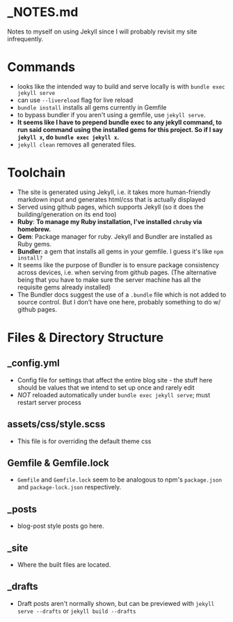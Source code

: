 # _NOTES.md
Notes to myself on using Jekyll since I will probably revisit my site infrequently.

# Commands
- looks like the intended way to build and serve locally is with `bundle exec jekyll serve`
- can use `--livereload` flag for live reload
- `bundle install` installs all gems currently in Gemfile
- to bypass bundler if you aren't using a gemfile, use `jekyll serve`.
- **It seems like I have to prepend bundle exec to any jekyll command, to run said command using the installed gems for this project. So if I say `jekyll x`, do `bundle exec jekyll x`.**
- `jekyll clean` removes all generated files.

# Toolchain
- The site is generated using Jekyll, i.e. it takes more human-friendly markdown input and generates html/css that is actually displayed
- Served using github pages, which supports Jekyll (so it does the building/generation on its end too)
- **Ruby**: **To manage my Ruby installation, I've installed `chruby` via homebrew.**
- **Gem**: Package manager for ruby. Jekyll and Bundler are installed as Ruby gems.
- **Bundler**: a gem that installs all gems in your gemfile. I guess it's like `npm install?`
- It seems like the purpose of Bundler is to ensure package consistency across devices, i.e. when serving from github pages. (The alternative being that you have to make sure the server machine has all the requisite gems already installed)
- The Bundler docs suggest the use of a `.bundle` file which is not added to source control. But I don't have one here, probably something to do w/ github pages. 

# Files & Directory Structure

## _config.yml
- Config file for settings that affect the entire blog site - the stuff here should be values that we intend to set up once and rarely edit
- *NOT* reloaded automatically under `bundle exec jekyll serve`; must restart server process

## assets/css/style.scss
- This file is for overriding the default theme css

## Gemfile & Gemfile.lock 
- `Gemfile` and `Gemfile.lock` seem to be analogous to npm's `package.json` and `package-lock.json` respectively.

## _posts
- blog-post style posts go here.

## _site
- Where the built files are located.

## _drafts
- Draft posts aren't normally shown, but can be previewed with `jekyll serve --drafts` or `jekyll build --drafts`

